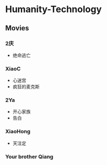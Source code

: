 # Humanity-Technology

## Movies

### 2庆

- 绝命逃亡

### XiaoC

- 心迷宫
- 疯狂的麦克斯

### 2Ya

- 开心家族
- 告白

### XiaoHong

- 天注定

### Your brother Qiang
